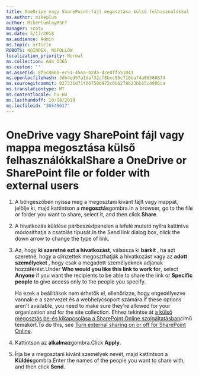 ```yaml
---
title: OneDrive vagy SharePoint-fájl megosztása külső felhasználókkal
ms.author: mikeplum
author: MikePlumleyMSFT
manager: scotv
ms.date: 5/17/2018
ms.audience: Admin
ms.topic: article
ROBOTS: NOINDEX, NOFOLLOW
localization_priority: Normal
ms.collection: Adm_O365
ms.custom: ''
ms.assetid: 8f5c866b-ec51-45ea-b2da-4ce4ff551041
ms.openlocfilehash: 3db4ed57a1daf32cf8bcc95c716baf4a06380874
ms.sourcegitcommit: 037331d71f06750d972c0b6278b23bb15c4806ca
ms.translationtype: MT
ms.contentlocale: hu-HU
ms.lasthandoff: 10/18/2019
ms.locfileid: "36549617"
---
```

# <a name="share-a-onedrive-or-sharepoint-file-or-folder-with-external-users"></a><span data-ttu-id="93ec4-102">OneDrive vagy SharePoint fájl vagy mappa megosztása külső felhasználókkal</span><span class="sxs-lookup"><span data-stu-id="93ec4-102">Share a OneDrive or SharePoint file or folder with external users</span></span>

1. <span data-ttu-id="93ec4-103">A böngészőben nyissa meg a megosztani kívánt fájlt vagy mappát, jelölje ki, majd kattintson a **megosztás**gombra.</span><span class="sxs-lookup"><span data-stu-id="93ec4-103">In a browser, go to the file or folder you want to share, select it, and then click **Share**.</span></span>
    
2. <span data-ttu-id="93ec4-104">A hivatkozás küldése párbeszédpanelen a lefelé mutató nyílra kattintva módosíthatja a csatolás típusát.</span><span class="sxs-lookup"><span data-stu-id="93ec4-104">In the Send link dialog box, click the down arrow to change the type of link.</span></span>
    
3. <span data-ttu-id="93ec4-105">Az, hogy **ki szeretné ezt a hivatkozást**, válassza ki **bárkit** , ha azt szeretné, hogy a címzettek megoszthatják a hivatkozást vagy az **adott személyeket** , hogy csak a megadott személyeknek adjanak hozzáférést.</span><span class="sxs-lookup"><span data-stu-id="93ec4-105">Under **Who would you like this link to work for**, select **Anyone** if you want the recipients to be able to share the link or **Specific people** to give access only to the people you specify.</span></span> 
    
    <span data-ttu-id="93ec4-106">Ha ezek a beállítások nem érhetők el, ellenőrizze, hogy engedélyezve vannak-e a szervezet és a webhelycsoport számára.</span><span class="sxs-lookup"><span data-stu-id="93ec4-106">If these options aren't available, you need to make sure they're allowed for your organization and for the site collection.</span></span> <span data-ttu-id="93ec4-107">Ehhez tekintse át [a külső megosztás be-és kikapcsolása a SharePoint Online szolgáltatásban](https://go.microsoft.com/fwlink/?linkid=866426)című témakört.</span><span class="sxs-lookup"><span data-stu-id="93ec4-107">To do this, see [Turn external sharing on or off for SharePoint Online](https://go.microsoft.com/fwlink/?linkid=866426).</span></span>
    
4. <span data-ttu-id="93ec4-108">Kattintson az **alkalmaz**gombra.</span><span class="sxs-lookup"><span data-stu-id="93ec4-108">Click **Apply**.</span></span>
    
5. <span data-ttu-id="93ec4-109">Írja be a megosztani kívánt személyek nevét, majd kattintson a **Küldés**gombra.</span><span class="sxs-lookup"><span data-stu-id="93ec4-109">Enter the names of the people you want to share with, and then click **Send**.</span></span>
    


